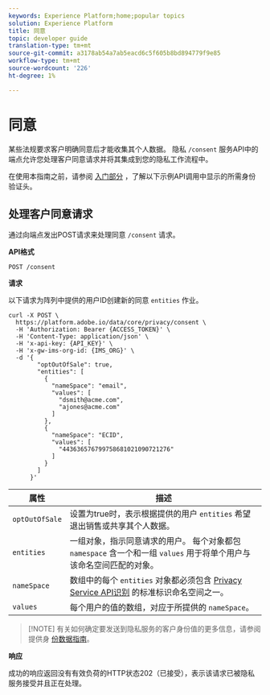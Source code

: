 ```yaml
---
keywords: Experience Platform;home;popular topics
solution: Experience Platform
title: 同意
topic: developer guide
translation-type: tm+mt
source-git-commit: a3178ab54a7ab5eacd6c5f605b8bd894779f9e85
workflow-type: tm+mt
source-wordcount: '226'
ht-degree: 1%

---
```



# 同意

某些法规要求客户明确同意后才能收集其个人数据。 隐私 `/consent` 服务API中的端点允许您处理客户同意请求并将其集成到您的隐私工作流程中。

在使用本指南之前，请参阅 [入门部分](./getting-started.md) ，了解以下示例API调用中显示的所需身份验证头。

## 处理客户同意请求

通过向端点发出POST请求来处理同意 `/consent` 请求。

**API格式**

```http
POST /consent
```

**请求**

以下请求为阵列中提供的用户ID创建新的同意 `entities` 作业。

```shell
curl -X POST \
  https://platform.adobe.io/data/core/privacy/consent \
  -H 'Authorization: Bearer {ACCESS_TOKEN}' \
  -H 'Content-Type: application/json' \
  -H 'x-api-key: {API_KEY}' \
  -H 'x-gw-ims-org-id: {IMS_ORG}' \
  -d '{
        "optOutOfSale": true,
        "entities": [
          {
            "nameSpace": "email",
            "values": [
              "dsmith@acme.com",
              "ajones@acme.com"
            ]
          },
          {
            "nameSpace": "ECID",
            "values": [
              "443636576799758681021090721276"
            ]
          }
        ]
      }'
```

| 属性 | 描述 |
| --- | --- |
| `optOutOfSale` | 设置为true时，表示根据提供的用户 `entities` 希望退出销售或共享其个人数据。 |
| `entities` | 一组对象，指示同意请求的用户。 每个对象都包 `namespace` 含一个和一组 `values` 用于将单个用户与该命名空间匹配的对象。 |
| `nameSpace` | 数组中的每个 `entities` 对象都必须包含 [Privacy Service API识别](./appendix.md#standard-namespaces) 的标准标识命名空间之一。 |
| `values` | 每个用户的值的数组，对应于所提供的 `nameSpace`。 |

>[!NOTE] 有关如何确定要发送到隐私服务的客户身份值的更多信息，请参阅提供身 [份数据指南](../identity-data.md)。

**响应**

成功的响应返回没有有效负荷的HTTP状态202（已接受），表示该请求已被隐私服务接受并且正在处理。